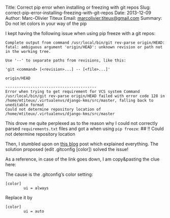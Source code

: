 Title: Correct pip error when installing or freezing with git repos
Slug: correct-pip-error-installing-freezing-with-git-repos
Date: 2013-12-09
Author: Marc-Olivier Titeux
Email: marcolivier.titeux@gmail.com
Summary: Do not let colors in your way of the pip

I kept having the following issue when using pip freeze with a git repos:

    Complete output from command /usr/local/bin/git rev-parse origin/HEAD:
    fatal: ambiguous argument 'origin/HEAD': unknown revision or path not in the working tree.

    Use '--' to separate paths from revisions, like this:

    'git <command> [<revision>...] -- [<file>...]'

    origin/HEAD

    ----------------------------------------
    Error when trying to get requirement for VCS system Command /usr/local/bin/git rev-parse origin/HEAD failed with error code 128 in /home/mtiteux/.virtualenvs/django-kms/src/master, falling back to uneditable format
    Could not determine repository location of /home/mtiteux/.virtualenvs/django-kms/src/master
    
This drove me quite perplexed as to the reason why I could not correctly parsed `requirements.txt` files and got a when using `pip freeze`:
    ## !! Could not determine repository location

Then, I stumbled upon on [this blog](http://koyekola.tumblr.com/post/7193469590/pip-error-installing-from-git-branch-tag-fixed) post which explained everything. The solution proposed (edit .gitconfig [color]) solved the issue!

As a reference, in case of the link goes down, I am copy&pasting the clue here:

The cause is the .gitconfig’s color setting:

    [color]
            ui = always
Replace it by

    [color]
            ui = auto

